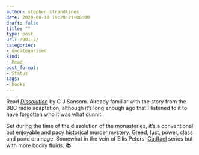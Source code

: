 ```yaml
---
author: stephen_strandlines
date: 2020-08-10 19:20:21+00:00
draft: false
title: ""
type: post
url: /901-2/
categories:
- uncategorised
kind:
- Read
post_format:
- Status
tags:
- books
---
```


Read [_Dissolution_](https://en.m.wikipedia.org/wiki/Dissolution_(Sansom_novel)) by C J Sansom. Already familiar with the story from the BBC radio adaptation, although it’s long enough ago that I listened to it to have forgotten who it was what dunnit.

Set during the time of the dissolution of the monasteries, it’s a conventional but enjoyable and pacy historical murder mystery. Greed, lust, power, class and pond drainage. Somewhat in the vein of Ellis Peters' [Cadfael](https://en.wikipedia.org/wiki/Cadfael) series but with more bodily fluids. 📚
